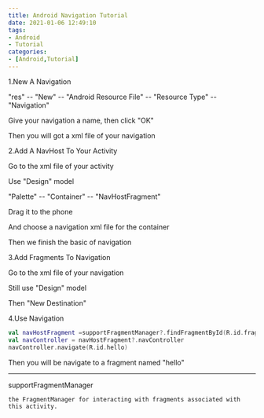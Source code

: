 ```yaml
---
title: Android Navigation Tutorial
date: 2021-01-06 12:49:10
tags:
- Android
- Tutorial
categories:
- [Android,Tutorial]
---
```


1.New A Navigation

"res" -- "New" -- "Android Resource File" -- "Resource Type" -- "Navigation"

Give your navigation a name, then click "OK"

Then you will got a xml file of your navigation

2.Add A NavHost To Your Activity

Go to the xml file of your activity

Use "Design" model 

"Palette" -- "Container" -- "NavHostFragment"

Drag it to the phone

And choose a navigation xml file for the container

Then we finish the basic of navigation

3.Add Fragments To Navigation

Go to the xml file of your navigation 

Still use "Design" model

Then "New Destination"

4.Use Navigation

```kotlin
val navHostFragment =supportFragmentManager?.findFragmentById(R.id.fragment) as NavHostFragment
val navController = navHostFragment?.navController
navController.navigate(R.id.hello)
```

Then you will be navigate to a fragment named "hello"

---

supportFragmentManager

```
the FragmentManager for interacting with fragments associated with this activity.
```



